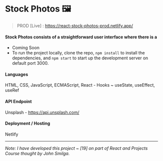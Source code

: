 # Stock Photos 🖼️
> PROD [Live] : https://react-stock-photos-prod.netlify.app/

#### Stock Photos consists of a straightforward user interface where there is a
- Coming Soon
- To run the project locally, clone the repo, `npm install` to install the dependencies, and `npm start` to start up the development server on default port 3000.

#### Languages 
HTML, CSS, JavaScript, ECMAScript, React - Hooks ~ useState, useEffect, useRef

#### API Endpoint
Unsplash - https://api.unsplash.com/

#### Deployment / Hosting
Netlify

---

*Note: I have developed this project ~ [19] on part of React and Projects Course thought by John Smilga.*
